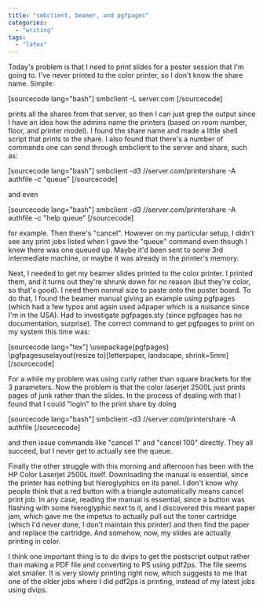 ```yaml
---
title: "smbclient, beamer, and pgfpages"
categories: 
  - "writing"
tags: 
  - "latex"
---
```


Today's problem is that I need to print slides for a poster session that I'm going to. I've never printed to the color printer, so I don't know the share name. Simple:

\[sourcecode lang="bash"\] smbclient -L server.com \[/sourcecode\]

prints all the shares from that server, so then I can just grep the output since I have an idea how the admins name the printers (based on room number, floor, and printer model). I found the share name and made a little shell script that prints to the share. I also found that there's a number of commands one can send through smbclient to the server and share, such as:

\[sourcecode lang="bash"\] smbclient -d3 //server.com/printershare -A authfile -c "queue" \[/sourcecode\]

and even

\[sourcecode lang="bash"\] smbclient -d3 //server.com/printershare -A authfile -c "help queue" \[/sourcecode\]

for example. Then there's "cancel". However on my particular setup, I didn't see any print jobs listed when I gave the "queue" command even though I knew there was one queued up. Maybe it'd been sent to some 3rd intermediate machine, or maybe it was already in the printer's memory.

Next, I needed to get my beamer slides printed to the color printer. I printed them, and it turns out they're shrunk down for no reason (but they're color, so that's good). I need them normal size to paste onto the poster board. To do that, I found the beamer manual giving an example using pgfpages (which had a few typos and again used a4paper which is a nuisance since I'm in the USA). Had to investigate pgfpages.sty (since pgfpages has no documentation, surprise). The correct command to get pgfpages to print on my system this time was:

\[sourcecode lang="tex"\] \\usepackage{pgfpages} \\pgfpagesuselayout{resize to}\[letterpaper, landscape, shrink=5mm\] \[/sourcecode\]

For a while my problem was using curly rather than square brackets for the 3 parameters. Now the problem is that the color laserjet 2500L just prints pages of junk rather than the slides. In the process of dealing with that I found that I could "login" to the print share by doing

\[sourcecode lang="bash"\] smbclient -d3 //server.com/printershare -A authfile \[/sourcecode\]

and then issue commands like "cancel 1" and "cancel 100" directly. They all succeed, but I never get to actually see the queue.

Finally the other struggle with this morning and afternoon has been with the HP Color Laserjet 2500L itself. Downloading the manual is essential, since the printer has nothing but hieroglyphics on its panel. I don't know why people think that a red button with a triangle automatically means cancel print job. In any case, reading the manual is essential, since a button was flashing with some hieroglyphic next to it, and I discovered this meant paper jam, which gave me the impetus to actually pull out the toner cartridge (which I'd never done, I don't maintain this printer) and then find the paper and replace the cartridge. And somehow, now, my slides are actually printing in color.

I think one important thing is to do dvips to get the postscript output rather than making a PDF file and converting to PS using pdf2ps. The file seems alot smaller. It is very slowly printing right now, which suggests to me that one of the older jobs where I did pdf2ps is printing, instead of my latest jobs using dvips.
